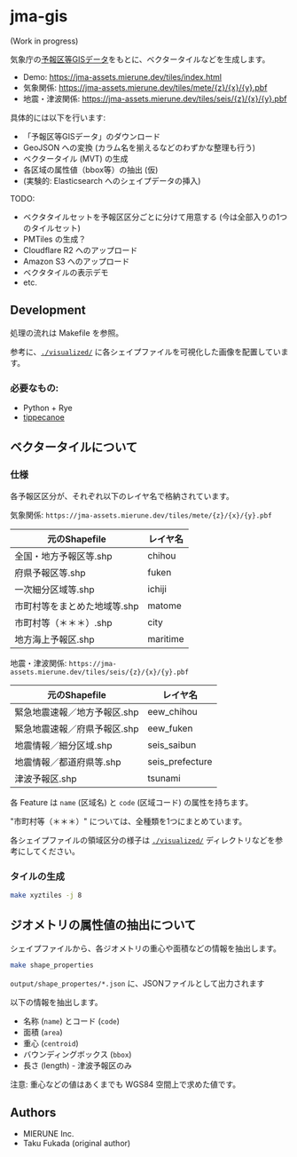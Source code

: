# jma-gis

(Work in progress)

気象庁の[予報区等GISデータ](https://www.data.jma.go.jp/developer/gis.html)をもとに、ベクタータイルなどを生成します。

- Demo: https://jma-assets.mierune.dev/tiles/index.html
- 気象関係: https://jma-assets.mierune.dev/tiles/mete/{z}/{x}/{y}.pbf
- 地震・津波関係: https://jma-assets.mierune.dev/tiles/seis/{z}/{x}/{y}.pbf

具体的には以下を行います:

- 「予報区等GISデータ」のダウンロード
- GeoJSON への変換 (カラム名を揃えるなどのわずかな整理も行う)
- ベクタータイル (MVT) の生成
- 各区域の属性値（bbox等）の抽出 (仮)
- (実験的: Elasticsearch へのシェイプデータの挿入)

TODO:

- ベクタタイルセットを予報区区分ごとに分けて用意する (今は全部入りの1つのタイルセット)
- PMTiles の生成？
- Cloudflare R2 へのアップロード
- Amazon S3 へのアップロード
- ベクタタイルの表示デモ
- etc.

## Development

処理の流れは Makefile を参照。

参考に、[`./visualized/`](./visualized/) に各シェイプファイルを可視化した画像を配置しています。

### 必要なもの:

- Python + Rye
- [tippecanoe](https://github.com/felt/tippecanoe)
<!--
- [go-pmtiles](https://github.com/protomaps/go-pmtiles)
    - `go install github.com/protomaps/go-pmtiles@latest`
-->


## ベクタータイルについて

### 仕様

各予報区区分が、それぞれ以下のレイヤ名で格納されています。

気象関係: `https://jma-assets.mierune.dev/tiles/mete/{z}/{x}/{y}.pbf`

| 元のShapefile | レイヤ名 |
| -- | -- |
| 全国・地方予報区等.shp | chihou |
| 府県予報区等.shp | fuken |
| 一次細分区域等.shp | ichiji |
| 市町村等をまとめた地域等.shp | matome |
| 市町村等（＊＊＊）.shp | city |
| 地方海上予報区.shp | maritime |


地震・津波関係: `https://jma-assets.mierune.dev/tiles/seis/{z}/{x}/{y}.pbf`

| 元のShapefile | レイヤ名 |
| -- | -- |
| 緊急地震速報／地方予報区.shp | eew_chihou |
| 緊急地震速報／府県予報区.shp | eew_fuken |
| 地震情報／細分区域.shp | seis_saibun |
| 地震情報／都道府県等.shp | seis_prefecture |
| 津波予報区.shp | tsunami |

各 Feature は `name` (区域名) と `code` (区域コード) の属性を持ちます。

"市町村等（＊＊＊）" については、全種類を1つにまとめています。

各シェイプファイルの領域区分の様子は [`./visualized/`](./visualized/) ディレクトリなどを参考にしてください。

### タイルの生成

```bash
make xyztiles -j 8
```

## ジオメトリの属性値の抽出について

シェイプファイルから、各ジオメトリの重心や面積などの情報を抽出します。

```bash
make shape_properties
```

`output/shape_propertes/*.json` に、JSONファイルとして出力されます

以下の情報を抽出します。

- 名称 (`name`) とコード (`code`)
- 面積 (`area`)
- 重心 (`centroid`)
- バウンディングボックス (`bbox`)
- 長さ (length) - 津波予報区のみ

注意: 重心などの値はあくまでも WGS84 空間上で求めた値です。


<!--
## Elasticsearch インデックスについて

Elasticsearch のインデクスにシェイプデータをインデクスすることができます。インデクスに際して一定のベクトル単純化を行います。

下記のコマンドでインデクスしなおすことができます（エイリアスの張り替えまで自動で行われます）。

```bash
make update_es_index
```

インデクスの内容は以下の通りです:

```python
    "properties": {
        "kind": {"type": "keyword"},  # 種類 (e.g. 一次細分区域等)
        "name": {"type": "keyword"},  # 名前 (e.g. 秩父地方)
        "code": {"type": "keyword"},  # コード
        "geometry": {"type": "geo_shape"},  # ジオメトリ
    }
```
-->

## Authors

- MIERUNE Inc.
- Taku Fukada (original author)


